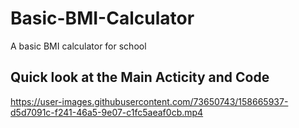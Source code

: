 # Basic-BMI-Calculator
A basic BMI calculator for school
## Quick look at the Main Acticity and Code 


https://user-images.githubusercontent.com/73650743/158665937-d5d7091c-f241-46a5-9e07-c1fc5aeaf0cb.mp4

